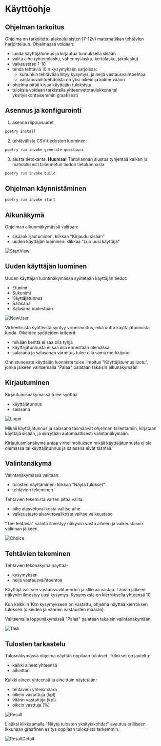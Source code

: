 # Käyttöohje

## Ohjelman tarkoitus

Ohjelma on tarkoitettu alakoululaisten (7-12v) matematiikan tehtävien harjoitteluun. Ohjelmassa voidaan:
- luoda käyttäjätunnus ja kirjautua tunnuksella sisään
- valita aihe (yhteenlasku, vähennyslasku, kertolasku, jakolasku)
- vaikeustaso 1-10
- tehdä tehtäviä 10:n kysymyksen sarjoissa:
    - kuhunkin tehtävään liityy kysymys, ja neljä vastausvaihtoehtoa
    - vastausvaihtoehdoista on yksi oikein ja kolme väärin
- ohjelma pitää kirjaa käyttäjän tuloksista
- tuloksia voidaan tarkistella yhteenvetotaulukkona tai yksityiskohtaisemmin graafisesti

## Asennus ja konfigurointi 

1. asenna riippuvuudet 
```bash
poetry install
```

2. tehtävälista CSV-tiedoston luominen:
```bash
poetry run invoke generate-questions
``` 

3. alusta tietokanta. **Huomaa!** Tietokannan alustus tyhjentää kaiken jo mahdollisesti tallennetun tiedon tietokannasta
```bash
poetry run invoke build
``` 


## Ohjelman käynnistäminen 

```bash
poetry run invoke start
```

## Alkunäkymä

Ohjelman alkunmäkymässä valitaan:
- sisäänkirjautuminen: klikkaa "Kirjaudu sisään"
- uuden käyttäjän luominen: klikkaa "Luo uusi käyttäjä"

![StartView](https://github.com/miahro/ot-harjoitustyo/blob/master/schooltasks/dokumentaatio/kuvat/ohte_start_view.png)


## Uuden käyttäjän luominen 

Uuden käyttäjän luontinäkymässä syötetään käyttäjän tiedot:
- Etunimi
- Sukunimi
- Käyttäjätunnus
- Salasana
- Salasana uudestaan

![NewUser](https://github.com/miahro/ot-harjoitustyo/blob/master/schooltasks/dokumentaatio/kuvat/ohte_new_user.png)

Virheellisistä syötteistä syntyy virheilmoitus, eikä uutta käyttäjätunnusta luoda. Oikeiden syötteiden kriteerit:
- mikään kenttä ei saa olla tyhjä
- käyttäjätunnusta ei saa olla ennestään olemassa
- salasana ja salasanan varmitus tulee olla sama merkkijono

Onnistuneesta käyttäjän luonnista tulee ilmoitus "Käyttäjätunnus luotu", jonka jälkeen valitsemalla "Palaa" palataan takaisin alkunäkymään


## Kirjautuminen

Kirjautumisnäkymässä tulee syöttää 
- käyttäjätunnus
- salasana

![Login](https://github.com/miahro/ot-harjoitustyo/blob/master/schooltasks/dokumentaatio/kuvat/ohte_login.png)

Mikäli käyttäjätunnus ja salasana täsmäävät ohjelman tallentamiin, kirjataan käyttäjä sisään, ja siirrytään automaattisesti valintanäkymään. 

Kirjautusmisnäkymä antaa virheilmoituksen mikäli käyttäjätunnusta ei ole olemassa tai käyttäjätunnus ja salasana eivät täsmää. 

## Valintanäkymä

Valintanäkymässä valitaan:
- tulosten näyttäminen: klikkaa "Näytä tulokset"
- tehtävien tekeminen

Tehtävien tekemistä varten pitää valita:
- aihe alasvetovalikosta valitse aihe
- vaikeustasto alasvetovalikosta valitse vaikeustaso

"Tee tehtäviä" valinta ilmestyy näkyviin vasta aiheen ja vaikeustason valinnan jälkeen.

![Choice](https://github.com/miahro/ot-harjoitustyo/blob/master/schooltasks/dokumentaatio/kuvat/ohte_choice.png)




## Tehtävien tekeminen

Tehtävien tekonäkymä näyttää-
- kysymyksen
- neljä vastausvaihtoehtoa

Käyttäjä valitsee vastausvaihtoehdon ja klikkaa vastaa. Tämän jälkeen näkyviin ilmestyy uusi kysymys. Kysymyksiä on kierroksella yhteensä 10. 

Kun kaikkiin 10:n kysymykseen on vastattu, ohjelma näyttää kierroksen tuloksen (oikeiden ja väärien vastausten määrän). 

Valitsemalla loppunäkymässä "Palaa" palataan takaisin valintanäkymään. 

![Task](https://github.com/miahro/ot-harjoitustyo/blob/master/schooltasks/dokumentaatio/kuvat/ohte_task.png)

## Tulosten tarkastelu

Tulosnäkymässä ohjelma näyttää oppilaan tulokset. Tulokset on jaoteltu:
- kaikki aiheet yhteensä
- aiheittan 

Kaikki aiheet yhteensä ja aiheittain näytetään:
- tehtävien yhteismäärä
- oikein vastattuja (kpl)
- väärin vastattuja (kpl)
- oikein vasttuja (%)

![Result](https://github.com/miahro/ot-harjoitustyo/blob/master/schooltasks/dokumentaatio/kuvat/ohte_result.png)

Lisäksi klikkaamalla "Näytä tulosten yksityiskohdat" avautuu erilliseen ikkunaan graafinen esitys oppilaan tuloksista tarkemmin.

![ResultDetail](https://github.com/miahro/ot-harjoitustyo/blob/master/schooltasks/dokumentaatio/kuvat/ohte_result_detail.png)
